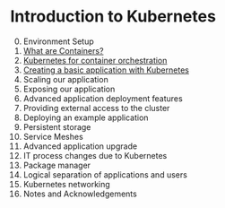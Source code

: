 # Introduction to Kubernetes

0. Environment Setup
1. [What are Containers?](/1_Intro_to_Containers)
2. [Kubernetes for container orchestration](2_Kubernetes_for_Containers)
3. [Creating a basic application with Kubernetes](3_Basic_K8S_App)
4. Scaling our application
5. Exposing our application
6. Advanced application deployment features
7. Providing external access to the cluster
8. Deploying an example application
9. Persistent storage
10. Service Meshes
11. Advanced application upgrade
12. IT process changes due to Kubernetes
13. Package manager
14. Logical separation of applications and users
15. Kubernetes networking
99. Notes and Acknowledgements



